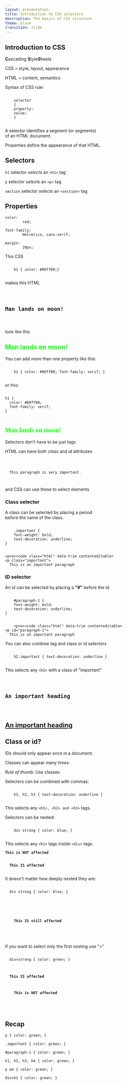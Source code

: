 ```yaml
---
layout: presentation
title: Introduction to CSS selectors
description: The basics of CSS structure
theme: black
transition: slide
---
```


<section>
  <h2>Introduction to CSS</h2>
  <p class="fragment"><strong>C</strong>ascading <strong>S</strong>tyle<strong>S</strong>heets</p>
</section>

<section>
  <p>CSS = style, layout, appearance</p>
  <p class="fragment">HTML = content, semantics</p>
</section>
 
 
<section>
  <p>Syntax of CSS rule:</p>
  
  <code class="css hljs" data-trim="" contenteditable="">
    <span class="hljs-tag fragment">selector</span>
    <span class="hljs-rules fragment">{
    <span class="hljs-rule"><span class="fragment"><span class="hljs-attribute">property</span><span class="hljs-rule">:</span></span>
    <span class="hljs-value fragment">value</span></span><span class="fragment">;</span>
    }</span>
  </code>
  
  <p class="fragment">A selector identifies a segment (or segments)<br> of an HTML document.</p>
  <p class="fragment">Properties define the appearance of that HTML.</p>
</section>


<section>
  <h2>Selectors</h2>
  <p class="fragment"><code class="css"><span class="hljs-tag">h1</span></code> selector <em>selects</em> an <code class="html"><span class="hljs-tag">&lt;</span><span class="hljs-title">h1</span><span class="hljs-tag">&gt;</span></code> tag</p>
  
  <p class="fragment"><code class="css"><span class="hljs-tag">p</span></code> selector <em>selects</em> an <code class="html"><span class="hljs-tag">&lt;</span><span class="hljs-title">p</span><span class="hljs-tag">&gt;</span></code> tag</p>
  
  <p class="fragment"><code class="css"><span class="hljs-tag">section</span></code> selector <em>selects</em> an <code class="html"><span class="hljs-tag">&lt;</span><span class="hljs-title">section</span><span class="hljs-tag">&gt;</span></code> tag</p>
</section>


<section>
  <h2>Properties</h2>
  <p>
    <code class="css"><span class="hljs-rules"><span class="hljs-rule"><span class="fragment"><span class="hljs-attribute">color</span><span class="hljs-rule">:</span></span>
        <span class="fragment"><span class="hljs-value">red</span>;</span></span></span></code>
  </p>
  
  <p>
    <code class="css"><span class="hljs-rules"><span class="hljs-rule"><span class="fragment"><span class="hljs-attribute">font-family</span><span class="hljs-rule">:</span></span>
        <span class="fragment"><span class="hljs-value">Helvetica, sans-serif</span>;</span></span></span></code>
  </p>
  
  <p>
    <code class="css"><span class="hljs-rules"><span class="hljs-rule"><span class="fragment"><span class="hljs-attribute">margin</span><span class="hljs-rule">:</span></span>
        <span class="fragment"><span class="hljs-value">20px</span>;</span></span></span></code>
  </p>

</section>

<section>
  <div>
    <p>This CSS </p>
    <pre><code class="css" data-trim contenteditable>
    h1 { color: #00ff00;}
    </code></pre>
  </div>
  <div class="fragment">
    <p>makes this HTML</p>
    <pre><code class="html" data-trim contenteditable>
      <h1>Man lands on moon!</h1>
    </code></pre>
  </div>
  <div class="fragment">
    <p>look like this</p>
    <h1 style="color: #00ff00;">Man lands on moon!</h1>
  </div>
</section>

<section>
  <div>
    <p>You can add more than one property like this:</p>
    <pre><code class="css" data-trim contenteditable>
    h1 { color: #00ff00; font-family: serif; }
    </code></pre>
  </div>
  <div class="fragment">
    <p>or this:</p>
    <pre><code class="css" data-trim contenteditable>
h1 { 
  color: #00ff00; 
  font-family: serif;
}
    </code></pre>
  </div>
  <h1 class="fragment" style="color: #00ff00; font-family: serif;">Man lands on moon!</h1>
    
</section>

<section>
  <p>Selectors don't have to be just tags</p>
  
  <div class="fragment">
  <p>HTML can have both <em>class</em> and <em>id</em> attributes</p>
<pre><code class="html" data-trim contenteditable>
<p class="important" id="paragraph-1">
  This paragraph is very important.
</p>
</code></pre>
  </div>
  <p class="fragment">and CSS can use these to select elements</p> 
</section>

<section>
  <h3>Class selector</h3>
  <p>A class can be selected by placing a period<br> before the name of the class.</p>
  
  <div class="fragment">
    <pre><code class="css" data-trim contenteditable>
    .important { 
    font-weight: bold; 
    text-decoration: underline;
}
    </code></pre>
    
    <pre><code class="html" data-trim contenteditable>
    <p class="important">
      This is an important paragraph
</p>
    </code></pre>
    
    
  </div>
</section>

<section>
  <h3>ID selector</h3>
  <p>An id can be selected by placing a <strong>"#"</strong> before the id.</p>
  
  <div class="fragment">
    <pre><code class="css" data-trim contenteditable>
    #paragraph-1 { 
    font-weight: bold; 
    text-decoration: underline;
}
    </code></pre>
    
        <pre><code class="html" data-trim contenteditable>
    <p id="paragraph-1">
      This is an important paragraph
</p>
    </code></pre>
  </div>
</section>

<section>
  <p>You can also combine tag and class or id selectors</p>
  <div class="fragment">
    <pre><code class="css" data-trim contenteditable>
    h2.important { text-decoration: underline }
    </code></pre>
    <p>This selects any <code>&lt;h2&gt;</code> with a class of "important"</p>
    <pre><code class="html" data-trim contenteditable>
    <h2 class="important">An important heading</h2>
    </code></pre>
    <h2 style="text-decoration:underline">An important heading</h2>
  </div>  
  
</section>

<section>
  <h2>Class or id?</h2>
  <p class="fragment">IDs should only appear once in a document.</p>
  <p class="fragment">Classes can appear many times.</p>
  <p class="fragment"><em>Rule of thumb:</em> Use classes.</p>
</section>

<section>
  <p>Selectors can be combined with commas:</p>
  <div class="fragment">
    <pre><code class="css" data-trim contenteditable>
    h1, h2, h3 { text-decoration: underline }
    </code></pre>
    <p>This selects any <code>&lt;h1&gt;, &lt;h2&gt; and &lt;h3&gt;</code> tags.</p>
  </div>    
</section>

<section>
  <p>Selectors can be nested:</p>
  <div class="fragment">
    <pre><code class="css" data-trim contenteditable>
    div strong { color: blue; }
    </code></pre>
    <p>This selects any <code>&lt;h1&gt;</code> tags inside <code>&lt;div&gt;</code> tags.</p>
  </div>
  
<div class="fragment">
<pre><code class="html"><strong>This is NOT affected</strong>

<div>
  <strong>This IS affected</strong>
</div>
</code></pre>
</div>
    
</section>

<section>
  <p>It doesn't matter how deeply nested they are:</p>

  <pre><code class="css" data-trim contenteditable>
  div strong { color: blue; }
  </code></pre>

<pre><code class="html"><div>
  <p>
    <strong>This IS still affected</strong>
  </p>
</div>
</code></pre>
</section>

<section>
  <p>If you want to select only the first nesting use "&gt;"</p>
  <pre><code class="css">
  div&gt;strong { color: green; }
  </code></pre>
  
<pre><code class="html"><div>
  <strong>This IS affected</strong>
  <p>
    <strong>This is NOT affected</strong>
  </p>
</div>
</code></pre>
</section>

<section>
  <h2>Recap</h2>
</section>

<section>
  <pre><code class="css">p { color: green; }</code></pre>
  <pre class="fragment"><code class="css">.important { color: green; }</code></pre>
  <pre class="fragment"><code class="css">#paragraph-1 { color: green; }</code></pre>
  <pre class="fragment"><code class="css">h1, h2, h3, h4 { color: green; }</code></pre>
  <pre class="fragment"><code class="css">p em { color: green; }</code></pre>
  <pre class="fragment"><code class="css">div>h1 { color: green; }</code></pre>
</section>
